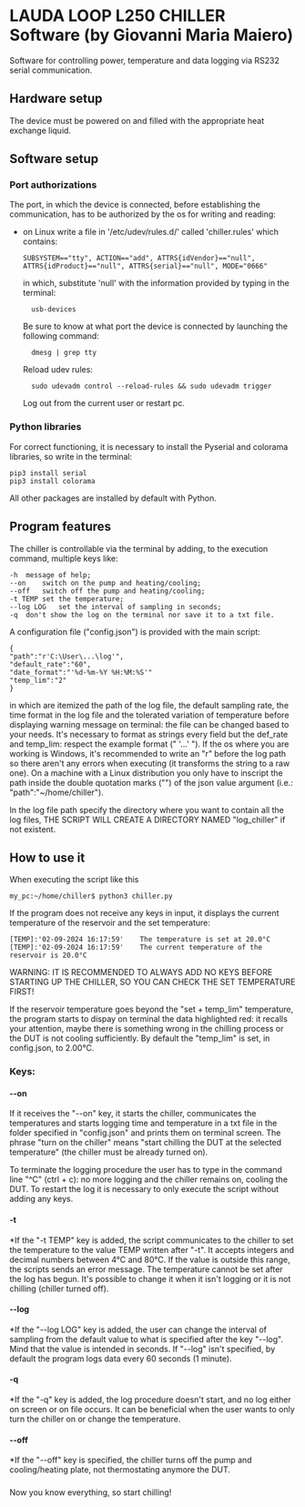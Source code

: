 # LAUDA LOOP L250 CHILLER Software (by Giovanni Maria Maiero)


Software for controlling power, temperature and data logging via RS232 serial communication.

## Hardware setup 

The device must be powered on and filled with the appropriate heat exchange liquid.


## Software setup 
### Port authorizations

The port, in which the device is connected, before establishing the communication, has to be authorized by the os for writing and reading:

- on Linux
    write a file in '/etc/udev/rules.d/' called 'chiller.rules' which contains: 

    ```
    SUBSYSTEM=="tty", ACTION=="add", ATTRS{idVendor}=="null", ATTRS{idProduct}=="null", ATTRS{serial}=="null", MODE="0666"
     ```

    in which, substitute 'null' with the information provided by typing in the terminal:
    
        usb-devices  

    Be sure to know at what port the device is connected by launching the following command:

        dmesg | grep tty
    
    Reload udev rules:

        sudo udevadm control --reload-rules && sudo udevadm trigger
    
    Log out from the current user or restart pc.

### Python libraries
For correct functioning, it is necessary to install the Pyserial and colorama libraries, so write in the terminal:

    pip3 install serial
    pip3 install colorama

All other packages are installed by default with Python.

## Program features
The chiller is controllable via the terminal by adding, to the execution command, multiple keys like:

    -h  message of help;
    --on    switch on the pump and heating/cooling;
    --off   switch off the pump and heating/cooling;
    -t TEMP set the temperature;
    --log LOG   set the interval of sampling in seconds;
    -q  don't show the log on the terminal nor save it to a txt file.

A configuration file ("config.json") is provided with the main script:

    {
    "path":"r'C:\User\...\log'",
    "default_rate":"60",
    "date_format":"'%d-%m-%Y %H:%M:%S'"
    "temp_lim":"2"
    }

in which are itemized the path of the log file, the default sampling rate, the time format in the log file and the tolerated variation of temperature before displaying warning message on terminal: the file can be changed based to your needs. It's necessary to format as strings every field but the def_rate and temp_lim: respect the example format ("  '...'  "). 
If the os where you are working is Windows, it's recommended to write an "r" before the log path so there aren't any errors when executing (it transforms the string to a raw one). 
On a machine with a Linux distribution you only have to inscript the path inside the double quotation marks ("") of the json value argument (i.e.: "path":"~/home/chiller").

In the log file path specify the directory where you want to contain all the log files, THE SCRIPT WILL CREATE A DIRECTORY NAMED "log_chiller" if not existent.

## How to use it
When executing the script like this

    my_pc:~/home/chiller$ python3 chiller.py

If the program does not receive any keys in input, it displays the current temperature of the reservoir and the set temperature:

    [TEMP]:'02-09-2024 16:17:59'	The temperature is set at 20.0°C
    [TEMP]:'02-09-2024 16:17:59'	The current temperature of the reservoir is 20.0°C 

WARNING: IT IS RECOMMENDED TO ALWAYS ADD NO KEYS BEFORE STARTING UP THE CHILLER, SO YOU CAN CHECK THE SET TEMPERATURE FIRST!

If the reservoir temperature goes beyond the "set + temp_lim" temperature, the program starts to dispay on terminal the data highlighted red: it recalls your attention, maybe there is something wrong in the chilling process or the DUT is not cooling sufficiently. By default the "temp_lim" is set, in config.json, to 2.00°C.

### Keys:
#### --on    
If it receives the "--on" key, it starts the chiller, communicates the temperatures and starts logging time and temperature in  a txt file in the folder specified in "config.json" and prints them on terminal screen. 
The phrase "turn on the chiller" means "start chilling the DUT at the selected temperature" (the chiller must be already turned on).

To terminate the logging procedure the user has to type in the command line "^C" (ctrl + c): no more logging and the chiller remains on, cooling the DUT.
To restart the log it is necessary to only execute the script without adding any keys.


#### -t
*If the "-t TEMP" key is added, the script communicates to the chiller to set the temperature to the value TEMP written after "-t". It accepts integers and decimal numbers between 4°C and 80°C. If the value is outside this range, the scripts sends an error message. The temperature cannot be set after the log has begun. It's possible to change it when it isn't logging or it is not chilling (chiller turned off).


#### --log 
*If the "--log LOG" key is added, the user can change the interval of sampling from the default value to what is specified after the key "--log". Mind that the value is intended in seconds. If "--log" isn't specified, by default the program logs data every 60 seconds (1 minute).


#### -q
*If the "-q" key is added, the log procedure doesn't start, and no log either on screen or on file occurs. It can be beneficial when the user wants to only turn the chiller on or change the temperature.


#### --off
*If the "--off" key is specified, the chiller turns off the pump and cooling/heating plate, not thermostating anymore the DUT.

###
Now you know everything, so start chilling!

